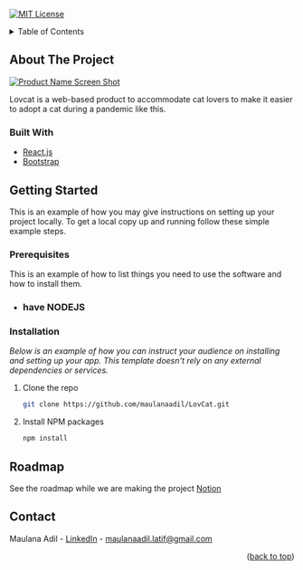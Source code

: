 [![MIT License][license-shield]][license-url]

<!-- TABLE OF CONTENTS -->
<details>
  <summary>Table of Contents</summary>
  <ol>
    <li>
      <a href="#about-the-project">About The Project</a>
      <ul>
        <li><a href="#built-with">Built With</a></li>
      </ul>
    </li>
    <li>
      <a href="#getting-started">Getting Started</a>
      <ul>
        <li><a href="#installation">Installation</a></li>
      </ul>
    </li>
    <li><a href="#roadmap">Roadmap</a></li>
    <li><a href="#contact">Contact</a></li>
  </ol>
</details>

<!-- ABOUT THE PROJECT -->

## About The Project

[![Product Name Screen Shot][product-screenshot]](https://media.discordapp.net/attachments/690168942530002987/911993718402330734/unknown.png)

Lovcat is a web-based product to accommodate cat lovers to make it easier to adopt a cat during a pandemic like this.

### Built With

- [React.js](https://reactjs.org/)
- [Bootstrap](https://getbootstrap.com)

<!-- GETTING STARTED -->

## Getting Started

This is an example of how you may give instructions on setting up your project locally.
To get a local copy up and running follow these simple example steps.

### Prerequisites

This is an example of how to list things you need to use the software and how to install them.

- <h3>have NODEJS</h3>

### Installation

_Below is an example of how you can instruct your audience on installing and setting up your app. This template doesn't rely on any external dependencies or services._

1. Clone the repo
   ```sh
   git clone https://github.com/maulanaadil/LovCat.git
   ```
2. Install NPM packages
   ```sh
   npm install
   ```

<!-- ROADMAP -->

## Roadmap

See the roadmap while we are making the project [Notion](https://www.notion.so/Hackaton-d688e82c045c4269b6daefc4fef1c1da)

<!-- CONTACT -->

## Contact

Maulana Adil - [LinkedIn](https://www.linkedin.com/in/maulanaadil/) - maulanaadil.latif@gmail.com

<p align="right">(<a href="#top">back to top</a>)</p>

[license-shield]: https://img.shields.io/github/license/othneildrew/Best-README-Template.svg?style=for-the-badge
[license-url]: https://github.com/othneildrew/Best-README-Template/blob/master/LICENSE.txt
[linkedin-shield]: https://img.shields.io/badge/-LinkedIn-black.svg?style=for-the-badge&logo=linkedin&colorB=555
[product-screenshot]: https://media.discordapp.net/attachments/690168942530002987/911993718402330734/unknown.png
